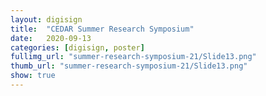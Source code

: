 ```yaml
---
layout: digisign
title:  "CEDAR Summer Research Symposium"
date:   2020-09-13
categories: [digisign, poster]
fullimg_url: "summer-research-symposium-21/Slide13.png"
thumb_url: "summer-research-symposium-21/Slide13.png"
show: true
---
```

